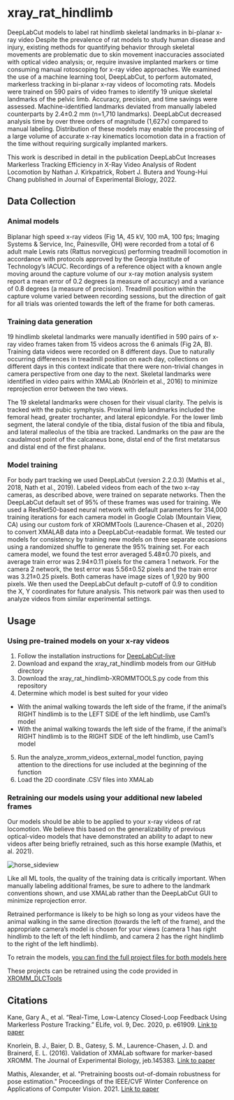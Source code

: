 # xray_rat_hindlimb
DeepLabCut models to label rat hindlimb skeletal landmarks in bi-planar x-ray video
Despite the prevalence of rat models to study human disease and injury, existing methods for quantifying behavior through skeletal movements are problematic due to skin movement inaccuracies associated with optical video analysis; or, require invasive implanted markers or time consuming manual rotoscoping for x-ray video approaches. We examined the use of a machine learning tool, DeepLabCut, to perform automated, markerless tracking in bi-planar x-ray videos of locomoting rats. Models were trained on 590 pairs of video frames to identify 19 unique skeletal landmarks of the pelvic limb. Accuracy, precision, and time savings were assessed. Machine-identified landmarks deviated from manually labeled counterparts by 2.4±0.2 mm (n=1,710 landmarks). DeepLabCut decreased analysis time by over three orders of magnitude (1,627x) compared to manual labeling. Distribution of these models may enable the processing of a large volume of accurate x-ray kinematics locomotion data in a fraction of the time without requiring surgically implanted markers.

This work is described in detail in the publication DeepLabCut Increases Markerless Tracking Efficiency in X-Ray Video Analysis of Rodent Locomotion by Nathan J. Kirkpatrick, Robert J. Butera and Young-Hui Chang published in Journal of Experimental Biology, 2022.

## Data Collection
### Animal models
Biplanar high speed x-ray videos (Fig 1A, 45 kV, 100 mA, 100 fps; Imaging Systems & Service, Inc, Painesville, OH) were recorded from a total of 6 adult male Lewis rats (Rattus norvegicus) performing treadmill locomotion in accordance with protocols approved by the Georgia Institute of Technology’s IACUC. Recordings of a reference object with a known angle moving around the capture volume of our x-ray motion analysis system report a mean error of 0.2 degrees (a measure of accuracy) and a variance of 0.8 degrees (a measure of precision). Treadmill position within the capture volume varied between recording sessions, but the direction of gait for all trials was oriented towards the left of the frame for both cameras.

### Training data generation
19 hindlimb skeletal landmarks were manually identified in 590 pairs of x-ray video frames taken from 15 videos across the 6 animals (Fig 2A, B). Training data videos were recorded on 8 different days. Due to naturally occurring differences in treadmill position on each day, collections on different days in this context indicate that there were non-trivial changes in camera perspective from one day to the next. Skeletal landmarks were identified in video pairs within XMALab (Knörlein et al., 2016) to minimize reprojection error between the two views. 

The 19 skeletal landmarks were chosen for their visual clarity. The pelvis is tracked with the pubic symphysis. Proximal limb landmarks included the femoral head, greater trochanter, and lateral epicondyle. For the lower limb segment, the lateral condyle of the tibia, distal fusion of the tibia and fibula, and lateral malleolus of the tibia are tracked. Landmarks on the paw are the caudalmost point of the calcaneus bone, distal end of the first metatarsus and distal end of the first phalanx.

### Model training
For body part tracking we used DeepLabCut (version 2.2.0.3) (Mathis et al., 2018, Nath et al., 2019). Labeled videos from each of the two x-ray cameras, as described above, were trained on separate networks. Then the DeepLabCut default set of 95% of these frames was used for training. We used a ResNet50-based neural network with default parameters for 314,000 training iterations for each camera model in Google Colab (Mountain View, CA) using our custom fork of XROMMTools (Laurence-Chasen et al., 2020) to convert XMALAB data into a DeepLabCut-readable format. 
We tested our models for consistency by training new models on three separate occasions using a randomized shuffle to generate the 95% training set. For each camera model, we found the test error averaged 5.48±0.70 pixels, and average train error was 2.94±0.11 pixels for the camera 1 network. For the camera 2 network, the test error was 5.56±0.52 pixels and the train error was 3.21±0.25 pixels. Both cameras have image sizes of 1,920 by 900 pixels. We then used the DeepLabCut default p-cutoff of 0.9 to condition the X, Y coordinates for future analysis. This network pair was then used to analyze videos from similar experimental settings. 

## Usage
### Using pre-trained models on your x-ray videos
1. Follow the installation instructions for [DeepLabCut-live](https://github.com/DeepLabCut/DeepLabCut-live)
2. Download and expand the xray_rat_hindlimb models from our GitHub directory
3. Download the xray_rat_hindlimb-XROMMTOOLS.py code from this repository
4. Determine which model is best suited for your video
- With the animal walking towards the left side of the frame, if the animal’s RIGHT hindlimb is to the LEFT SIDE of the left hindlimb, use Cam1’s model
- With the animal walking towards the left side of the frame, if the animal’s RIGHT hindlimb is to the RIGHT SIDE of the left hindlimb, use Cam1’s model
5. Run the analyze_xromm_videos_external_model function, paying attention to the directions for use included at the beginning of the function 
6. Load the 2D coordinate .CSV files into XMALab

### Retraining our models using your additional new labeled frames
Our models should be able to be applied to your x-ray videos of rat locomotion. We believe this based on the generalizability of previous optical-video models that have demonstrated an ability to adapt to new videos after being briefly retrained, such as this horse example (Mathis, et al. 2021). 

![horse_sideview](https://images.squarespace-cdn.com/content/v1/57f6d51c9f74566f55ecf271/1589336895097-Q0O32XYRVOHP8SDM0I2G/ezgif.com-video-to-gif%2B%282%29.gif?format=750w)

Like all ML tools, the quality of the training data is critically important. When manually labeling additional frames, be sure to adhere to the landmark conventions shown, and use XMALab rather than the DeepLabCut GUI to minimize reprojection error.

Retrained performance is likely to be high so long as your videos have the animal walking in the same direction (towards the left of the frame), and the appropriate camera’s model is chosen for your views (camera 1 has right hindlimb to the left of the left hindlimb, and camera 2 has the right hindlimb to the right of the left hindlimb).

To retrain the models, [you can find the full project files for both models here](https://www.dropbox.com/sh/4k702tprie32h0r/AADukGTcMwFLVPUM55-ge3A3a?dl=0)

These projects can be retrained using the code provided in [XROMM_DLCTools](https://github.com/jdlaurence/XROMM_DLCTools)

## Citations
Kane, Gary A., et al. “Real-Time, Low-Latency Closed-Loop Feedback Using Markerless Posture Tracking.” ELife, vol. 9, Dec. 2020, p. e61909. [Link to paper](https://doi.org/10.7554/eLife.61909)

Knorlein, B. J., Baier, D. B., Gatesy, S. M., Laurence-Chasen, J. D. and Brainerd, E. L. (2016). Validation of XMALab software for marker-based XROMM. The Journal of Experimental Biology, jeb.145383. [Link to paper](https://journals.biologists.com/jeb/article/219/23/3701/16639/Validation-of-XMALab-software-for-marker-based)

Mathis, Alexander, et al. "Pretraining boosts out-of-domain robustness for pose estimation." Proceedings of the IEEE/CVF Winter Conference on Applications of Computer Vision. 2021. [Link to paper](https://openaccess.thecvf.com/content/WACV2021/html/Mathis_Pretraining_Boosts_Out-of-Domain_Robustness_for_Pose_Estimation_WACV_2021_paper.html)
